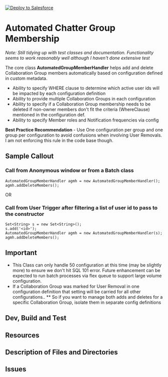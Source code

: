 [![Deploy to Salesforce](https://andrewfawcett.files.wordpress.com/2014/09/deploy.png)](https://githubsfdeploy.herokuapp.com/app/githubdeploy/sriram-venkatraman/AutomatedGroupMembership)

# Automated Chatter Group Membership
*Note: Still tidying up with test classes and documentation. Functionality seems to work reasonably well although I haven't done extensive test*

The core class __AutomatedGroupMemberHandler__ helps add and delete Collaboration Group members automatically based on configuration defined in custom metadata.
* Ability to specify WHERE clause to determine which active user ids will be impacted by each configuration definition
* Ability to provide multiple Collaboration Groups in each configuration
* Ability to specify if a Collaboration Group membership needs to be deleted if non-owner members don't fit the criteria (WhereClause) mentioned in the configuration def. 
* Ability to specify Member roles and Notification frequencies via config

__Best Practice Recommendation__ - Use One configuration per group and one group per configuration to avoid confusions when involving User Removals. I am not enforcing this rule in the code base though.

## Sample Callout
### Call from Anonymous window or from a Batch class
```
AutomatedGroupMemberHandler agmh = new AutomatedGroupMemberHandler();
agmh.addDeleteMembers();
```
OR

### Call from User Trigger after filtering a list of user id to pass to the constructor
```
Set<String> s = new Set<String>();
s.add('<id>');
AutomatedGroupMemberHandler agmh = new AutomatedGroupMemberHandler(s);
agmh.addDeleteMembers();
```

## Important
* This Class can only handle 50 configuration at this time (may be slightly more) to ensure we don't hit SQL 101 error. Future enhancement can be expected to run batch processes via flex queue to support large volume configuration. 
* If a Collaboration Group was marked for User Removal in one configuration definition that setting will be carried for all other configurations.. 
** So if you want to manage both adds and deletes for a specific Collaboration Group, isolate them in separate config definitions

## Dev, Build and Test

## Resources

## Description of Files and Directories

## Issues
